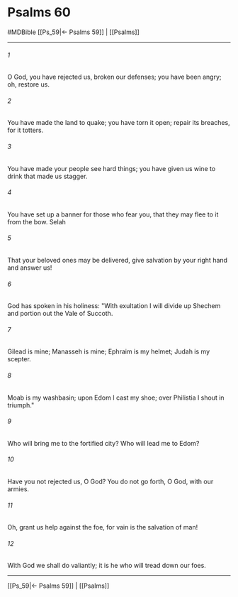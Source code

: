 # Psalms 60
#MDBible
[[Ps_59|← Psalms 59]] | [[Psalms]]

***

###### 1 

O God, you have rejected us, broken our defenses; you have been angry; oh, restore us. 

###### 2 

You have made the land to quake; you have torn it open; repair its breaches, for it totters. 

###### 3 

You have made your people see hard things; you have given us wine to drink that made us stagger. 

###### 4 

You have set up a banner for those who fear you, that they may flee to it from the bow. Selah 

###### 5 

That your beloved ones may be delivered, give salvation by your right hand and answer us! 

###### 6 

God has spoken in his holiness: "With exultation I will divide up Shechem and portion out the Vale of Succoth. 

###### 7 

Gilead is mine; Manasseh is mine; Ephraim is my helmet; Judah is my scepter. 

###### 8 

Moab is my washbasin; upon Edom I cast my shoe; over Philistia I shout in triumph." 

###### 9 

Who will bring me to the fortified city? Who will lead me to Edom? 

###### 10 

Have you not rejected us, O God? You do not go forth, O God, with our armies. 

###### 11 

Oh, grant us help against the foe, for vain is the salvation of man! 

###### 12 

With God we shall do valiantly; it is he who will tread down our foes. 

***

[[Ps_59|← Psalms 59]] | [[Psalms]]
